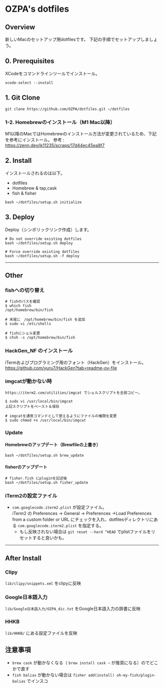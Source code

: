 # OZPA's dotfiles

## Overview
新しいMacのセットアップ用dotfilesです。
下記の手順でセットアップしましょう。

## 0. Prerequisites
XCodeをコマンドラインツールでインストール。

```
xcode-select --install
```

## 1. Git Clone
```
git clone https://github.com/OZPA/dotfiles.git ~/dotfiles
```

### 1-2. Homebrewのインストール（M1 Mac以降）
M1以降のMacではHomebrewのインストール方法が変更されているため、下記を参考にインストール。
参考 : https://zenn.dev/ik11235/scraps/17d44ec45ea8f7

## 2. Install
インストールされるのは以下。
* dotfiles
* Homebrew & tap,cask
* fish & fisher

```
bash ~/dotfiles/setup.sh initialize
```

## 3. Deploy
Deploy（シンボリックリンク作成）します。

```
# Do not override existing dotfiles
bash ~/dotfiles/setup.sh deploy

# Force override existing dotfiles
bash ~/dotfiles/setup.sh -f deploy
```

---

## Other

### fishへの切り替え
```
# fishのパスを確認
$ which fish
/opt/homebrew/bin/fish

# 末尾に　/opt/homebrew/bin/fish を追加
$ sudo vi /etc/shells

# fishにシェル変更
$ chsh -s /opt/homebrew/bin/fish
```

### HackGen_NF のインストール
iTermおよびプログラミング用のフォント（HackGen）をインストール。
https://github.com/yuru7/HackGen?tab=readme-ov-file

### imgcatが動かない時
```
https://iterm2.com/utilities/imgcat でシェルスクリプトを全部コピー。

$ sudo vi /usr/local/bin/imgcat
上記スクリプトをペースト＆保存

# imgcatを通常コマンドとして使えるようにファイルの権限を変更
$ sudo chmod +x /usr/local/bin/imgcat
```

### Update

#### Homebrewのアップデート（Brewfileの上書き）
```
bash ~/dotfiles/setup.sh brew_update
```

#### fisherのアップデート
```
# fisher.fish にpluginを記述後
bash ~/dotfiles/setup.sh fisher_update
```

### iTerm2の設定ファイル
* `com.googlecode.iterm2.plist` が設定ファイル。  
iTerm2 の Preferences -> General -> Preferences ->Load Preferences from a custom folder or URL にチェックを入れ、dotfilesディレクトリにある `com.googlecode.iterm2.plist` を指定する。
  + もし反映されない場合は `git reset --hard ^HEAD` でplistファイルをリセットすると良いかも。
---

## After Install
### Clipy
`lib/clipy/snippets.xml` をclipyに反映

### Google日本語入力
`lib/Google日本語入力/OZPA_dic.txt` をGoogle日本語入力の辞書に反映

### HHKB
`lib/HHKB/` にある設定ファイルを反映

## 注意事項
* `brew cask` が動かなくなる（ `brew install cask ~` が推奨になる）のでどこかで直す
* `fish balias` が動かない場合は `fisher add(install) oh-my-fish/plugin-balias` でインスコ
